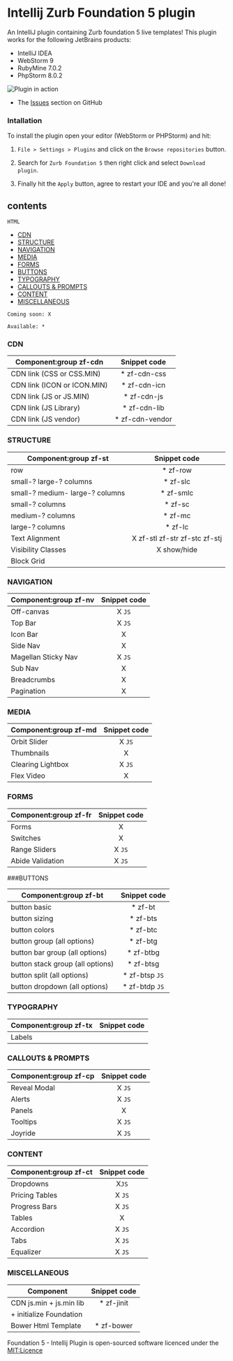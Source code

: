 Intellij Zurb Foundation 5 plugin
==================================

An IntelliJ plugin containing Zurb foundation 5 live templates! This plugin works for the following JetBrains products:

- IntelliJ IDEA
- WebStorm 9
- RubyMine 7.0.2
- PhpStorm 8.0.2


![Plugin in action](https://github.com/manolenso/intellij-foundation5/blob/master/screencasts/starter-template.gif)

- The [Issues](https://github.com/manolenso/intellij-foundation5/issues) section on GitHub


### Intallation

To install the plugin open your editor (WebStorm or PHPStorm) and hit:

1) `File > Settings > Plugins` and click on the `Browse repositories` button.

2) Search for `Zurb Foundation 5` then right click and select `Download plugin`.

3) Finally hit the `Apply` button, agree to restart your IDE and you're all done!

## contents

 `HTML`
- [CDN](#cdn)
- [STRUCTURE](#structure)
- [NAVIGATION](#navigation)
- [MEDIA](#media)
- [FORMS](#forms)
- [BUTTONS](#buttons)
- [TYPOGRAPHY](#typography)
- [CALLOUTS & PROMPTS](#callouts&prompts)
- [CONTENT](#content)
- [MISCELLANEOUS](#miscellaneous)

 `Coming soon: X`

 `Available: *`


### CDN

| Component:group zf-cdn         | Snippet code                   |
|------------------------------- | :-----------------------------:|
| CDN link (CSS or CSS.MIN)      | * zf-cdn-css                   |
| CDN link (ICON or ICON.MIN)    | * zf-cdn-icn                   |
| CDN link (JS  or JS.MIN)       | * zf-cdn-js                    |
| CDN link (JS Library)          | * zf-cdn-lib                   |
| CDN link (JS vendor)           | * zf-cdn-vendor                |

### STRUCTURE

| Component:group zf-st            | Snippet code                   |
|----------------------------------| :-----------------------------:|
| row                              | * zf-row                       |
| small-? large-?  columns         | * zf-slc                       |
| small-? medium- large-? columns  | * zf-smlc                      |
| small-? columns                  | * zf-sc                        |
| medium-? columns                 | * zf-mc                        |
| large-? columns                  | * zf-lc                        |
| Text Alignment                   | X zf-stl zf-str zf-stc zf-stj  |
| Visibility Classes               | X show/hide                    |
| Block Grid                       |

### NAVIGATION

| Component:group zf-nv            | Snippet code                   |
|----------------------------------| :-----------------------------:|
| Off-canvas | X `JS` |
| Top Bar |    X   `JS` |
| Icon Bar |  X  |
| Side Nav |   X |
| Magellan Sticky Nav |  X   `JS` |
| Sub Nav  | X |
| Breadcrumbs | X |
| Pagination | X |


### MEDIA

| Component:group zf-md            | Snippet code                   |
|----------------------------------| :-----------------------------:|
|Orbit Slider | X `JS` |
|Thumbnails  | X  |
|Clearing Lightbox | X `JS` |
|Flex Video |  X  |

### FORMS

| Component:group zf-fr            | Snippet code                   |
|----------------------------------| :-----------------------------:|
|Forms  | X |
|Switches | X |
|Range Sliders | X `JS` |
|Abide Validation  | X `JS`   |


###BUTTONS

| Component:group zf-bt                        | Snippet code                   |
|----------------------------------| :-----------------------------:|
| button basic                     | * zf-bt                        |
| button sizing                    | * zf-bts                       |
| button colors                    | * zf-btc                       |
| button group (all options)       | * zf-btg                       |
| button bar group (all options)   | * zf-btbg                      |
| button stack group (all options) | * zf-btsg                      |
| button split (all options)       | * zf-btsp              `JS`    |
| button dropdown (all options)    | * zf-btdp              `JS`    |




### TYPOGRAPHY

| Component:group zf-tx            | Snippet code                   |
|----------------------------------| :-----------------------------:|
| Labels     |       |


### CALLOUTS & PROMPTS

| Component:group zf-cp            | Snippet code                   |
|----------------------------------| :-----------------------------:|
| Reveal Modal   | X `JS`    |
| Alerts     |  X `JS`   |
| Panels     |  X  |
| Tooltips  | X `JS`   |
| Joyride   |  X `JS`   |


### CONTENT

| Component:group zf-ct            | Snippet code                   |
|----------------------------------| :-----------------------------:|
| Dropdowns  |  X`JS` |
| Pricing Tables | X `JS`   |
| Progress Bars  | X `JS` |
| Tables    |   X    |
| Accordion    |  X `JS`    |
| Tabs  |   X  `JS`    |
| Equalizer  |   X  `JS`    |


### MISCELLANEOUS

| Component                        | Snippet code                   |
|----------------------------------| :-----------------------------:|
| CDN js.min + js.min lib          | * zf-jinit                     |
|  + initialize Foundation         |                                |
| Bower Html Template              | * zf-bower                     |
 

Foundation 5 - Intellij Plugin is open-sourced software licenced under the [MIT:Licence](http://opensource.org/licenses/MIT)